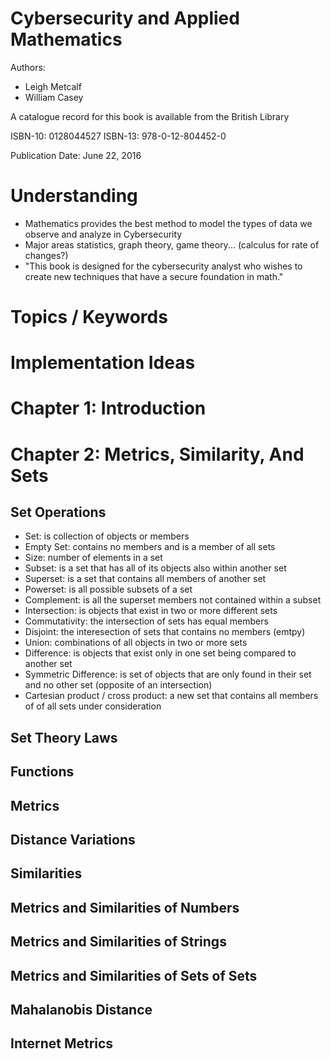 # Cybersecurity and Applied Mathematics

Authors:
  - Leigh Metcalf
  - William Casey

A catalogue record for this book is available from the British Library

ISBN-10: 0128044527
ISBN-13: 978-0-12-804452-0

Publication Date: June 22, 2016

# Understanding

* Mathematics provides the best method to model the types of data we observe and analyze in Cybersecurity
* Major areas statistics, graph theory, game theory... (calculus for rate of changes?)
* "This book is designed for the cybersecurity analyst who wishes to create new techniques that have a secure foundation in math."

# Topics / Keywords

# Implementation Ideas

# Chapter 1: Introduction


# Chapter 2: Metrics, Similarity, And Sets

## Set Operations
  * Set: is collection of objects or members
  * Empty Set: contains no members and is a member of all sets
  * Size: number of elements in a set
  * Subset: is a set that has all of its objects also within another set
  * Superset: is a set that contains all members of another set
  * Powerset: is all possible subsets of a set
  * Complement: is all the superset members not contained within a subset
  * Intersection: is objects that exist in two or more different sets
  * Commutativity: the intersection of sets has equal members
  * Disjoint: the interesection of sets that contains no members (emtpy)
  * Union: combinations of all objects in two or more sets
  * Difference: is objects that exist only in one set being compared to another set
  * Symmetric Difference: is set of objects that are only found in their set and no other set (opposite of an intersection)
  * Cartesian product / cross product: a new set that contains all members of of all sets under consideration

## Set Theory Laws

## Functions

## Metrics

## Distance Variations

## Similarities

## Metrics and Similarities of Numbers

## Metrics and Similarities of Strings

## Metrics and Similarities of Sets of Sets

## Mahalanobis Distance

## Internet Metrics
